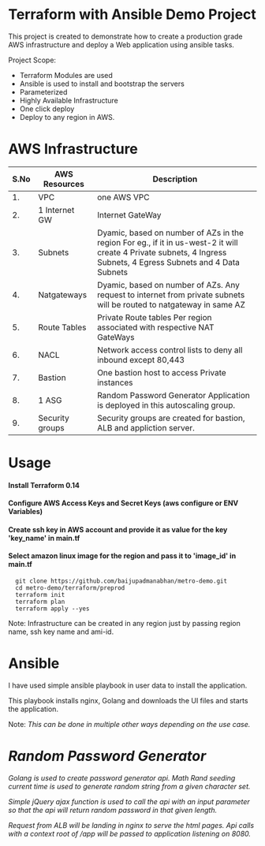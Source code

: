 # Terraform with Ansible Demo Project

This project is created to demonstrate how to create a production grade AWS infrastructure
and deploy a Web application using ansible tasks. 

Project Scope:
* Terraform Modules are used
* Ansible is used to install and bootstrap the servers
* Parameterized
* Highly Available Infrastructure
* One click deploy
* Deploy to any region in AWS.


# AWS Infrastructure
|S.No | AWS Resources  | Description |
|-----| ------------- | ------------- |
|  1.  | VPC  | one AWS VPC   |
|  2.  | 1 Internet GW | Internet GateWay  |
|  3.  | Subnets  | Dyamic, based on number of AZs in the region For eg., if it in us-west-2 it will create 4 Private subnets, 4 Ingress Subnets, 4 Egress Subnets and 4 Data Subnets |
|  4.  | Natgateways | Dyamic, based on number of AZs. Any request to internet from private subnets will be routed to natgateway in same AZ  |
|  5.  | Route Tables  | Private Route tables Per region associated with respective NAT GateWays |
|  6.  | NACL   |  Network access control lists to deny all inbound except 80,443 |
|  7.  | Bastion  | One bastion host to access Private instances |
|  8.  | 1 ASG  | Random Password Generator Application is deployed in this autoscaling group.
|  9.  | Security groups  | Security groups are created for bastion, ALB and appliction server.




# Usage

#### Install Terraform 0.14
#### Configure AWS Access Keys and Secret Keys (aws configure or ENV Variables)
#### Create ssh key in AWS account and provide it as value for the key 'key_name' in main.tf
#### Select amazon linux image for the region and pass it to 'image_id' in main.tf


```shell
  git clone https://github.com/baijupadmanabhan/metro-demo.git
  cd metro-demo/terraform/preprod
  terraform init
  terraform plan
  terraform apply --yes 
  ```

Note: Infrastructure can be created in any region just by passing region name, ssh key name and ami-id.

# Ansible 

I have used simple ansible playbook in user data to install the application. 

This playbook installs nginx, Golang and downloads the UI files and starts the application.


Note: <i> This can be done in multiple other ways depending on the use case.



# Random Password Generator

Golang is used to create password generator api. Math Rand seeding current time is used to generate random string from a given character set.

Simple jQuery ajax function is used to call the api with an input parameter so that the api will return random password in that given length.

Request from ALB will be landing in nginx to serve the html pages. Api calls with a context root of \/app will be passed to application listening on 8080.






